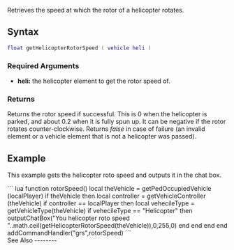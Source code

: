 Retrieves the speed at which the rotor of a helicopter rotates.

Syntax
------

``` lua
float getHelicopterRotorSpeed ( vehicle heli )
```

### Required Arguments

-   **heli:** the helicopter element to get the rotor speed of.

### Returns

Returns the rotor speed if successful. This is 0 when the helicopter is parked, and about 0.2 when it is fully spun up. It can be negative if the rotor rotates counter-clockwise. Returns *false* in case of failure (an invalid element or a vehicle element that is not a helicopter was passed).

Example
-------

This example gets the helicopter roto speed and outputs it in the chat box.

<section name="Client" class="client" show="true">
``` lua
function rotorSpeed() 
    local theVehicle = getPedOccupiedVehicle (localPlayer)
    if theVehicle then 
      local controller = getVehicleController (theVehicle)
        if controller == localPlayer then 
          local vehecileType = getVehicleType(theVehicle)
      if vehecileType == "Helicopter" then 
             outputChatBox("You helicopter roto speed "..math.ceil(getHelicopterRotorSpeed(theVehicle)),0,255,0)
          end 
       end 
   end 
end
addCommandHandler("grs",rotorSpeed)
```

</section>
See Also
--------
